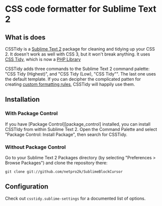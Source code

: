 # CSS code formatter for Sublime Text 2

## What is does
CSSTidy is a [Sublime Text 2](http://www.sublimetext.com/2) package for cleaning and tidying up your CSS 2. It doesn't work as well with CSS 3, but it won't break anything. It uses [CSS Tidy](http://csstidy.sourceforge.net/), which is now a [PHP Library](http://github.com/Cerdic/CSSTidy)

CSSTidy adds three commands to the Sublime Text 2 command palette: "CSS Tidy (Highest)", and "CSS Tidy (Low), "CSS Tidy"". The last one uses the default template. If you can decipher the complicated patten for creating [custom formatting rules](http://csstidy.sourceforge.net/templates.php), CSSTidy will happily use them.

## Installation

### With Package Control
If you have [Package Control][package_control] installed, you can install CSSTIdy from within Sublime Text 2. Open the Command Palette and select "Package Control: Install Package", then search for CSSTidy.

### Without Package Control
Go to your Sublime Text 2 Packages directory (by selecting "Preferences > Browse Packages") and clone the repository there:
  
    git clone git://github.com/netpro2k/SublimeBlockCursor

## Configuration
Check out `csstidy.sublime-settings` for a documented list of options.